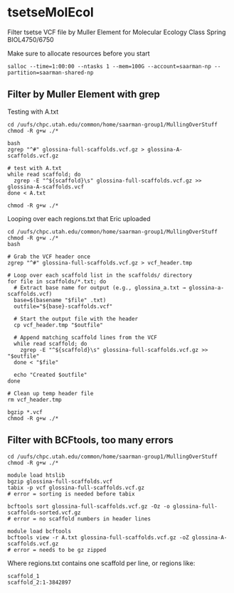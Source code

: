 # tsetseMolEcol
Filter tsetse VCF file by Muller Element for Molecular Ecology Class Spring BIOL4750/6750

Make sure to allocate resources before you start
```
salloc --time=1:00:00 --ntasks 1 --mem=100G --account=saarman-np --partition=saarman-shared-np
```

## Filter by Muller Element with grep

Testing with A.txt
```
cd /uufs/chpc.utah.edu/common/home/saarman-group1/MullingOverStuff
chmod -R g+w ./*

bash
zgrep "^#" glossina-full-scaffolds.vcf.gz > glossina-A-scaffolds.vcf.gz

# test with A.txt
while read scaffold; do
  zgrep -E "^${scaffold}\s" glossina-full-scaffolds.vcf.gz >> glossina-A-scaffolds.vcf
done < A.txt

chmod -R g+w ./*
```

Looping over each regions.txt that Eric uploaded
```
cd /uufs/chpc.utah.edu/common/home/saarman-group1/MullingOverStuff
chmod -R g+w ./*
bash

# Grab the VCF header once
zgrep "^#" glossina-full-scaffolds.vcf.gz > vcf_header.tmp

# Loop over each scaffold list in the scaffolds/ directory
for file in scaffolds/*.txt; do
  # Extract base name for output (e.g., glossina_a.txt → glossina-a-scaffolds.vcf)
  base=$(basename "$file" .txt)
  outfile="${base}-scaffolds.vcf"

  # Start the output file with the header
  cp vcf_header.tmp "$outfile"

  # Append matching scaffold lines from the VCF
  while read scaffold; do
    zgrep -E "^${scaffold}\s" glossina-full-scaffolds.vcf.gz >> "$outfile"
  done < "$file"

  echo "Created $outfile"
done

# Clean up temp header file
rm vcf_header.tmp

bgzip *.vcf
chmod -R g+w ./*
```

## Filter with BCFtools, too many errors 
```
cd /uufs/chpc.utah.edu/common/home/saarman-group1/MullingOverStuff
chmod -R g+w ./*

module load htslib
bgzip glossina-full-scaffolds.vcf
tabix -p vcf glossina-full-scaffolds.vcf.gz
# error = sorting is needed before tabix

bcftools sort glossina-full-scaffolds.vcf.gz -Oz -o glossina-full-scaffolds-sorted.vcf.gz
# error = no scaffold numbers in header lines

module load bcftools
bcftools view -r A.txt glossina-full-scaffolds.vcf.gz -oZ glossina-A-scaffolds.vcf.gz
# error = needs to be gz zipped
```
Where regions.txt contains one scaffold per line, or regions like:
```
scaffold_1
scaffold_2:1-3842897
```



